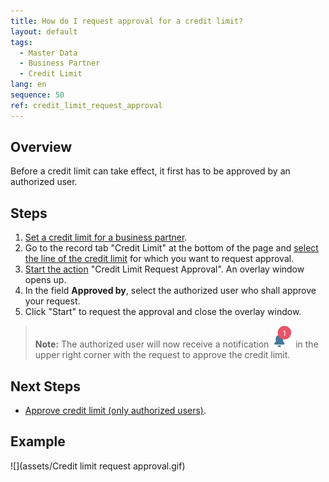 ```yaml
---
title: How do I request approval for a credit limit?
layout: default
tags:
  - Master Data
  - Business Partner
  - Credit Limit
lang: en
sequence: 50
ref: credit_limit_request_approval
---
```


## Overview
Before a credit limit can take effect, it first has to be approved by an authorized user.

## Steps
1. [Set a credit limit for a business partner](Set_credit_limit).
1. Go to the record tab "Credit Limit" at the bottom of the page and [select the line of the credit limit](RecordSelection) for which you want to request approval.
1. [Start the action](StartAction) "Credit Limit Request Approval". An overlay window opens up.
1. In the field **Approved by**, select the authorized user who shall approve your request.
1. Click "Start" to request the approval and close the overlay window.
 >**Note:** The authorized user will now receive a notification ![](assets/NotificationBell_WebUI.png) in the upper right corner with the request to approve the credit limit.

## Next Steps
- [Approve credit limit (only authorized users)](Credit_limit_approval).

## Example
![](assets/Credit limit request approval.gif)
